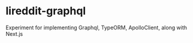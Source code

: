 # lireddit-graphql
Experiment for implementing Graphql, TypeORM, ApolloClient, along with Next.js


